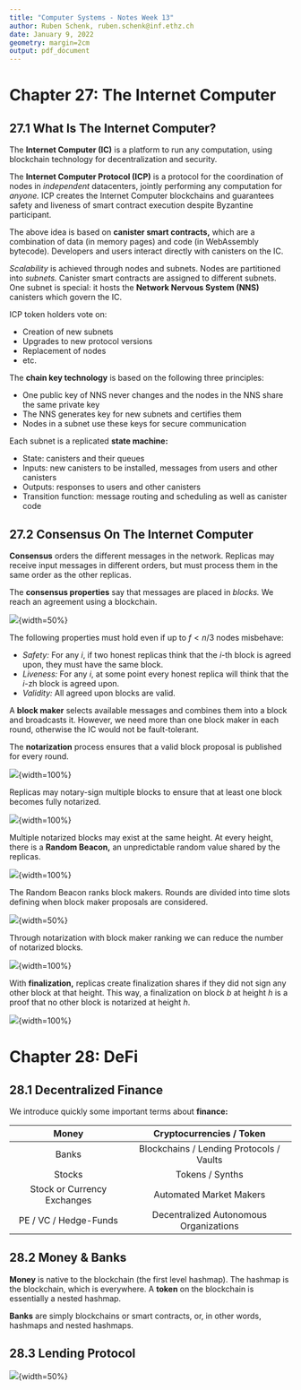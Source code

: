 ```yaml
---
title: "Computer Systems - Notes Week 13"
author: Ruben Schenk, ruben.schenk@inf.ethz.ch
date: January 9, 2022
geometry: margin=2cm
output: pdf_document
---
```


# Chapter 27: The Internet Computer

## 27.1 What Is The Internet Computer?

The **Internet Computer (IC)** is a platform to run any computation, using blockchain technology for decentralization and security.

The **Internet Computer Protocol (ICP)** is a protocol for the coordination of nodes in _independent_ datacenters, jointly performing any computation for _anyone._ ICP creates the Internet Computer blockchains and guarantees safety and liveness of smart contract execution despite Byzantine participant.

The above idea is based on **canister smart contracts,** which are a combination of data (in memory pages) and code (in WebAssembly bytecode). Developers and users interact directly with canisters on the IC.

_Scalability_ is achieved through nodes and subnets. Nodes are partitioned into _subnets._ Canister smart contracts are assigned to different subnets. One subnet is special: it hosts the **Network Nervous System (NNS)** canisters which govern the IC.

ICP token holders vote on:

- Creation of new subnets
- Upgrades to new protocol versions
- Replacement of nodes
- etc.

The **chain key technology** is based on the following three principles:

- One public key of NNS never changes and the nodes in the NNS share the same private key
- The NNS generates key for new subnets and certifies them
- Nodes in a subnet use these keys for secure communication

Each subnet is a replicated **state machine:**

- State: canisters and their queues
- Inputs: new canisters to be installed, messages from users and other canisters
- Outputs: responses to users and other canisters
- Transition function: message routing and scheduling as well as canister code

## 27.2 Consensus On The Internet Computer

**Consensus** orders the different messages in the network. Replicas may receive input messages in different orders, but must process them in the same order as the other replicas.

The **consensus properties** say that messages are placed in _blocks._ We reach an agreement using a blockchain.

![](./Figures/CompSys_Fig13-1.PNG){width=50%}

The following properties must hold even if up to $f < n/3$ nodes misbehave:

- _Safety:_ For any $i$, if two honest replicas think that the $i$-th block is agreed upon, they must have the same block.
- _Liveness:_ For any $i$, at some point every honest replica will think that the $i$-zh block is agreed upon.
- _Validity:_ All agreed upon blocks are valid.

A **block maker** selects available messages and combines them into a block and broadcasts it. However, we need more than one block maker in each round, otherwise the IC would not be fault-tolerant.

The **notarization** process ensures that a valid block proposal is published for every round.

![](./Figures/CompSys_Fig13-2.PNG){width=100%}

Replicas may notary-sign multiple blocks to ensure that at least one block becomes fully notarized.

![](./Figures/CompSys_Fig13-3.PNG){width=100%}

Multiple notarized blocks may exist at the same height. At every height, there is a **Random Beacon,** an unpredictable random value shared by the replicas.

![](./Figures/CompSys_Fig13-4.PNG){width=100%}

The Random Beacon ranks block makers. Rounds are divided into time slots defining when block maker proposals are considered.

![](./Figures/CompSys_Fig13-5.PNG){width=50%}

Through notarization with block maker ranking we can reduce the number of notarized blocks.

![](./Figures/CompSys_Fig13-6.PNG){width=100%}

With **finalization,** replicas create finalization shares if they did not sign any other block at that height. This way, a finalization on block $b$ at height $h$ is a proof that no other block is notarized at height $h$.

![](./Figures/CompSys_Fig13-7.PNG){width=100%}

# Chapter 28: DeFi

## 28.1 Decentralized Finance

We introduce quickly some important terms about **finance:**

| Money     | Cryptocurrencies / Token |
| :-------: | :----------------------: |
| Banks | Blockchains / Lending Protocols / Vaults |
| Stocks | Tokens / Synths |
| Stock or Currency Exchanges | Automated Market Makers |
| PE / VC / Hedge-Funds | Decentralized Autonomous Organizations |

## 28.2 Money & Banks

**Money** is native to the blockchain (the first level hashmap). The hashmap is the blockchain, which is everywhere. A **token** on the blockchain is essentially a nested hashmap.

**Banks** are simply blockchains or smart contracts, or, in other words, hashmaps and nested hashmaps.

## 28.3 Lending Protocol

![](./Figures/CompSys_Fig13-8.PNG){width=50%}
